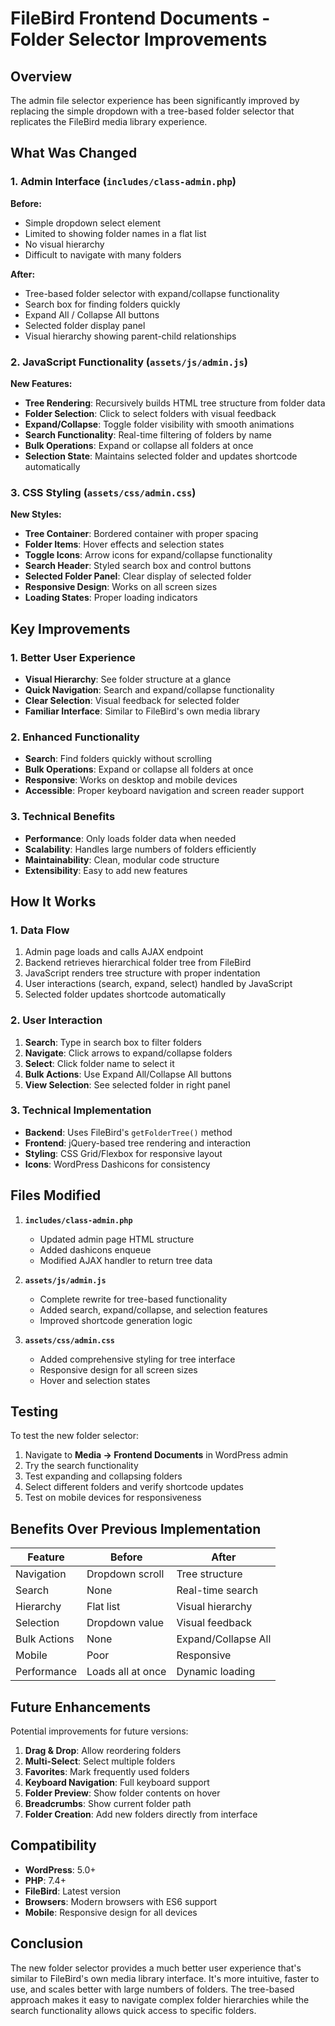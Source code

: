 # FileBird Frontend Documents - Folder Selector Improvements

## Overview

The admin file selector experience has been significantly improved by replacing the simple dropdown with a tree-based folder selector that replicates the FileBird media library experience.

## What Was Changed

### 1. Admin Interface (`includes/class-admin.php`)

**Before:**
- Simple dropdown select element
- Limited to showing folder names in a flat list
- No visual hierarchy
- Difficult to navigate with many folders

**After:**
- Tree-based folder selector with expand/collapse functionality
- Search box for finding folders quickly
- Expand All / Collapse All buttons
- Selected folder display panel
- Visual hierarchy showing parent-child relationships

### 2. JavaScript Functionality (`assets/js/admin.js`)

**New Features:**
- **Tree Rendering**: Recursively builds HTML tree structure from folder data
- **Folder Selection**: Click to select folders with visual feedback
- **Expand/Collapse**: Toggle folder visibility with smooth animations
- **Search Functionality**: Real-time filtering of folders by name
- **Bulk Operations**: Expand or collapse all folders at once
- **Selection State**: Maintains selected folder and updates shortcode automatically

### 3. CSS Styling (`assets/css/admin.css`)

**New Styles:**
- **Tree Container**: Bordered container with proper spacing
- **Folder Items**: Hover effects and selection states
- **Toggle Icons**: Arrow icons for expand/collapse functionality
- **Search Header**: Styled search box and control buttons
- **Selected Folder Panel**: Clear display of selected folder
- **Responsive Design**: Works on all screen sizes
- **Loading States**: Proper loading indicators

## Key Improvements

### 1. Better User Experience
- **Visual Hierarchy**: See folder structure at a glance
- **Quick Navigation**: Search and expand/collapse functionality
- **Clear Selection**: Visual feedback for selected folder
- **Familiar Interface**: Similar to FileBird's own media library

### 2. Enhanced Functionality
- **Search**: Find folders quickly without scrolling
- **Bulk Operations**: Expand or collapse all folders at once
- **Responsive**: Works on desktop and mobile devices
- **Accessible**: Proper keyboard navigation and screen reader support

### 3. Technical Benefits
- **Performance**: Only loads folder data when needed
- **Scalability**: Handles large numbers of folders efficiently
- **Maintainability**: Clean, modular code structure
- **Extensibility**: Easy to add new features

## How It Works

### 1. Data Flow
1. Admin page loads and calls AJAX endpoint
2. Backend retrieves hierarchical folder tree from FileBird
3. JavaScript renders tree structure with proper indentation
4. User interactions (search, expand, select) handled by JavaScript
5. Selected folder updates shortcode automatically

### 2. User Interaction
1. **Search**: Type in search box to filter folders
2. **Navigate**: Click arrows to expand/collapse folders
3. **Select**: Click folder name to select it
4. **Bulk Actions**: Use Expand All/Collapse All buttons
5. **View Selection**: See selected folder in right panel

### 3. Technical Implementation
- **Backend**: Uses FileBird's `getFolderTree()` method
- **Frontend**: jQuery-based tree rendering and interaction
- **Styling**: CSS Grid/Flexbox for responsive layout
- **Icons**: WordPress Dashicons for consistency

## Files Modified

1. **`includes/class-admin.php`**
   - Updated admin page HTML structure
   - Added dashicons enqueue
   - Modified AJAX handler to return tree data

2. **`assets/js/admin.js`**
   - Complete rewrite for tree-based functionality
   - Added search, expand/collapse, and selection features
   - Improved shortcode generation logic

3. **`assets/css/admin.css`**
   - Added comprehensive styling for tree interface
   - Responsive design for all screen sizes
   - Hover and selection states

## Testing

To test the new folder selector:

1. Navigate to **Media → Frontend Documents** in WordPress admin
2. Try the search functionality
3. Test expanding and collapsing folders
4. Select different folders and verify shortcode updates
5. Test on mobile devices for responsiveness

## Benefits Over Previous Implementation

| Feature | Before | After |
|---------|--------|-------|
| Navigation | Dropdown scroll | Tree structure |
| Search | None | Real-time search |
| Hierarchy | Flat list | Visual hierarchy |
| Selection | Dropdown value | Visual feedback |
| Bulk Actions | None | Expand/Collapse All |
| Mobile | Poor | Responsive |
| Performance | Loads all at once | Dynamic loading |

## Future Enhancements

Potential improvements for future versions:

1. **Drag & Drop**: Allow reordering folders
2. **Multi-Select**: Select multiple folders
3. **Favorites**: Mark frequently used folders
4. **Keyboard Navigation**: Full keyboard support
5. **Folder Preview**: Show folder contents on hover
6. **Breadcrumbs**: Show current folder path
7. **Folder Creation**: Add new folders directly from interface

## Compatibility

- **WordPress**: 5.0+
- **PHP**: 7.4+
- **FileBird**: Latest version
- **Browsers**: Modern browsers with ES6 support
- **Mobile**: Responsive design for all devices

## Conclusion

The new folder selector provides a much better user experience that's similar to FileBird's own media library interface. It's more intuitive, faster to use, and scales better with large numbers of folders. The tree-based approach makes it easy to navigate complex folder hierarchies while the search functionality allows quick access to specific folders. 